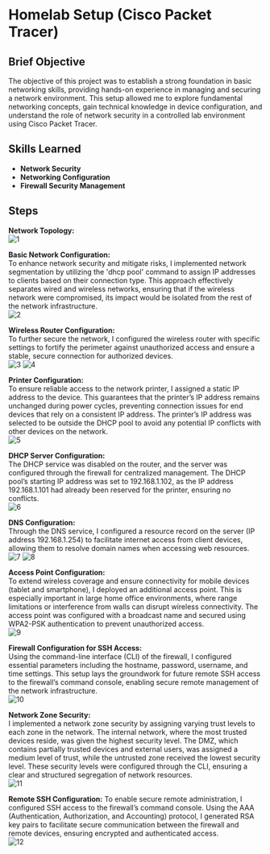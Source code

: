 <h1>Homelab Setup (Cisco Packet Tracer)</h1>

<h2>Brief Objective</h2>
The objective of this project was to establish a strong foundation in basic networking skills, providing hands-on experience in managing and securing a network environment. This setup allowed me to explore fundamental networking concepts, gain technical knowledge in device configuration, and understand the role of network security in a controlled lab environment using Cisco Packet Tracer. <br />


<h2>Skills Learned</h2>

- <b>Network Security</b> 
- <b>Networking Configuration</b>
- <b>Firewall Security Management</b>

<h2>Steps</h2>

**Network Topology:** <br/>
![1](https://github.com/user-attachments/assets/94a280cf-390d-4409-bbd8-ebe076b27759)
<br />

**Basic Network Configuration:** <br/>
To enhance network security and mitigate risks, I implemented network segmentation by utilizing the 'dhcp pool' command to assign IP addresses to clients based on their connection type. This approach effectively separates wired and wireless networks, ensuring that if the wireless network were compromised, its impact would be isolated from the rest of the network infrastructure. <br/>
![2](https://github.com/user-attachments/assets/baa757d0-352c-48ec-9555-030913706154)
<br />

**Wireless Router Configuration:** <br/>
To further secure the network, I configured the wireless router with specific settings to fortify the perimeter against unauthorized access and ensure a stable, secure connection for authorized devices.  <br/>
![3](https://github.com/user-attachments/assets/641089fc-aaff-432a-9688-a753c0e4fa3e)
![4](https://github.com/user-attachments/assets/26c564de-88ff-402b-8493-95f8959856f2)
<br />

**Printer Configuration:** <br/>
To ensure reliable access to the network printer, I assigned a static IP address to the device. This guarantees that the printer’s IP address remains unchanged during power cycles, preventing connection issues for end devices that rely on a consistent IP address. The printer’s IP address was selected to be outside the DHCP pool to avoid any potential IP conflicts with other devices on the network. <br />
![5](https://github.com/user-attachments/assets/fc089eb3-c586-4dc2-9779-7a01f86c581d)
<br />

**DHCP Server Configuration:** <br/>
The DHCP service was disabled on the router, and the server was configured through the firewall for centralized management. The DHCP pool’s starting IP address was set to 192.168.1.102, as the IP address 192.168.1.101 had already been reserved for the printer, ensuring no conflicts. <br />
![6](https://github.com/user-attachments/assets/43d432e4-dd06-49c2-a1d6-d5152cf1b622)
<br />

**DNS Configuration:** <br/>
Through the DNS service, I configured a resource record on the server (IP address 192.168.1.254) to facilitate internet access from client devices, allowing them to resolve domain names when accessing web resources. <br/>
![7](https://github.com/user-attachments/assets/738fadb6-e5f9-45d6-8f5d-58faab525240)
![8](https://github.com/user-attachments/assets/1f28549d-f832-4f92-8417-87d0367eae9d)
<br />

**Access Point Configuration:** <br/>
To extend wireless coverage and ensure connectivity for mobile devices (tablet and smartphone), I deployed an additional access point. This is especially important in large home office environments, where range limitations or interference from walls can disrupt wireless connectivity. The access point was configured with a broadcast name and secured using WPA2-PSK authentication to prevent unauthorized access.  <br/>
![9](https://github.com/user-attachments/assets/e9a7e249-2e15-4548-b429-5eae338b2b7b)
<br />

**Firewall Configuration for SSH Access:** <br/>
Using the command-line interface (CLI) of the firewall, I configured essential parameters including the hostname, password, username, and time settings. This setup lays the groundwork for future remote SSH access to the firewall’s command console, enabling secure remote management of the network infrastructure. <br/>
![10](https://github.com/user-attachments/assets/5e0df239-a1ff-4828-92ff-84ea57562b71)
<br />

**Network Zone Security:** <br/>
I implemented a network zone security by assigning varying trust levels to each zone in the network. The internal network, where the most trusted devices reside, was given the highest security level. The DMZ, which contains partially trusted devices and external users, was assigned a medium level of trust, while the untrusted zone received the lowest security level. These security levels were configured through the CLI, ensuring a clear and structured segregation of network resources. <br />
![11](https://github.com/user-attachments/assets/9500a620-0db7-49c9-b1b3-d1a346854e99)
<br />

**Remote SSH Configuration:**
To enable secure remote administration, I configured SSH access to the firewall’s command console. Using the AAA (Authentication, Authorization, and Accounting) protocol, I generated RSA key pairs to facilitate secure communication between the firewall and remote devices, ensuring encrypted and authenticated access. <br />
![12](https://github.com/user-attachments/assets/8a7bdf84-01fa-430f-b01f-36ce184ed062)

<!--
 ```diff
- text in red
+ text in green
! text in orange
# text in gray
@@ text in purple (and bold)@@
```
--!>
